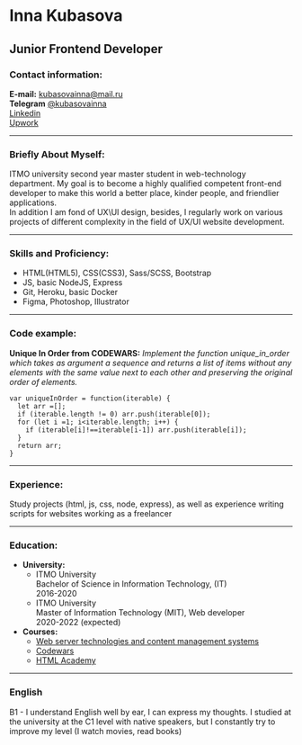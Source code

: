 # Inna Kubasova  
## Junior Frontend Developer

### Contact information:
**E-mail:** [kubasovainna@mail.ru](mailto:kubasovainna@mail.ru)  
**Telegram** [@kubasovainna](https://tlgg.ru/kubasovainna)  
[Linkedin](https://www.linkedin.com/in/innakubasova/)  
[Upwork](https://www.upwork.com/freelancers/~019244f526e34b432d)

------------------

### Briefly About Myself:
ITMO university second year master student in web-technology department. My goal is to become a highly qualified competent front-end developer to make this world a better place, kinder people, and friendlier applications.  
In addition I am fond of UX\UI design, besides, I regularly work on various projects of different complexity in the field of UX/UI website development.

------------

### Skills and Proficiency:
* HTML(HTML5), CSS(CSS3), Sass/SCSS, Bootstrap    
* JS, basic NodeJS, Express  
* Git, Heroku, basic Docker  
* Figma, Photoshop, Illustrator

------------

### Code example:
**Unique In Order from CODEWARS:** *Implement the function unique_in_order which takes as argument a sequence and returns a list of items without any elements with the same value next to each other and preserving the original order of elements.*  

````
var uniqueInOrder = function(iterable) {
  let arr =[];
  if (iterable.length != 0) arr.push(iterable[0]);
  for (let i =1; i<iterable.length; i++) {
    if (iterable[i]!==iterable[i-1]) arr.push(iterable[i]);
  }
  return arr;
}
````

------------

### Experience:
Study projects (html, js, css, node, express), as well as experience writing scripts for websites working as a freelancer

------------

### Education:
* **University:**
    * ITMO University  
    Bachelor of Science in Information Technology, (IT)  
    2016-2020
    * ITMO University  
    Master of Information Technology (MIT), Web developer  
    2020-2022 (expected)
* **Courses:**
    * [Web server technologies and content management systems](https://openedu.ru/course/ITMOUniversity/NODEJS/?session=self_2021_2022)
    * [Codewars](https://www.codewars.com/users/kubasovainna)
    * [HTML Academy](https://htmlacademy.ru/courses)

------------

### English
B1 - I understand English well by ear, I can express my thoughts. I studied at the university at the C1 level with native speakers, but I constantly try to improve my level (I watch movies, read books)
